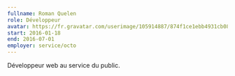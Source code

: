 ```yaml
---
fullname: Roman Quelen
role: Développeur
avatar: https://fr.gravatar.com/userimage/105914887/874f1ce1ebb4931cb08f46401b45a533.jpg?size=512
start: 2016-01-18
end: 2016-07-01
employer: service/octo
---
```


Développeur web au service du public.
